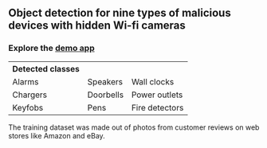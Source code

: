<h2> Object detection for nine types of malicious devices with hidden Wi-fi cameras</h2>
<h3>Explore the <u><a href = 'https://malicious-devices.streamlit.app/'>demo app</a></u></h3>
<table>
  <th>Detected classes
  <tr><td>Alarms</td><td>Speakers</td><td>Wall clocks</td></tr>
  <tr><td>Chargers</td><td>Doorbells</td><td>Power outlets</td></tr>
  <tr><td>Keyfobs</td><td>Pens</td><td>Fire detectors</td></tr>
  </table>
  <p> The training dataset was made out of photos from customer reviews on web stores like Amazon and eBay.</p>
  
